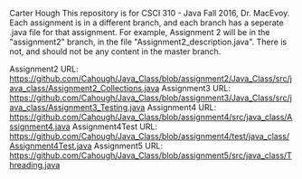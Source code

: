 Carter Hough
This repository is for CSCI 310 - Java Fall 2016, Dr. MacEvoy.
Each assignment is in a different branch, and each branch has a seperate .java file for that assignment.
For example, Assignment 2 will be in the "assignment2" branch, in the file "Assignment2_description.java".
There is not, and should not be any content in the master branch.

Assignment2 URL: https://github.com/Cahough/Java_Class/blob/assignment2/Java_Class/src/java_class/Assignment2_Collections.java
Assignment3 URL: https://github.com/Cahough/Java_Class/blob/assignment3/Java_Class/src/java_class/Assignment3_Testing.java
Assignment4 URL:
https://github.com/Cahough/Java_Class/blob/assignment4/src/java_class/Assignment4.java
Assignment4Test URL:
https://github.com/Cahough/Java_Class/blob/assignment4/test/java_class/Assignment4Test.java
Assignment5 URL:
https://github.com/Cahough/Java_Class/blob/assignment5/src/java_class/Threading.java
